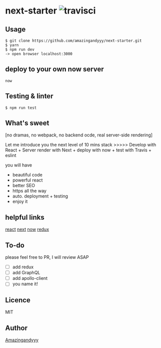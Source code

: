 # next-starter ![travisci][travis]

## Usage
```
$ git clone https://github.com/amazingandyyy/next-starter.git
$ yarn
$ npm run dev
-> open browser localhost:3000
```
## deploy to your own now server
```
now
```

## Testing & linter
```
$ npm run test
```

## What's sweet
[no dramas, no webpack, no backend ocde, real server-side rendering]

Let me introduce you the next level of 10 mins stack  >>>>>
Develop with React + Server render with Next + deploy with now + test with Travis + eslint

you will have 
- beautiful code
- powerful react
- better SEO
- https all the way
- auto. deployment + testing
- enjoy it

## helpful links
[react](https://facebook.github.io/react/)
[next](https://github.com/zeit/next.js/)
[now](https://zeit.co/now)
[redux](http://redux.js.org/)

## To-do
please feel free to PR, I will review ASAP
- [ ] add redux
- [ ] add GraphQL
- [ ] add apollo-client
- [ ] you name it!

## Licence
MIT

## Author
[Amazingandyyy](https://amazingandyyy.github.io)

[travis]: https://travis-ci.org/amazingandyyy/next-starter.svg?branch=master